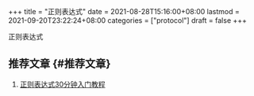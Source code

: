 +++
title = "正则表达式"
date = 2021-08-28T15:16:00+08:00
lastmod = 2021-09-20T23:22:24+08:00
categories = ["protocol"]
draft = false
+++

正则表达式

<!--more-->


## 推荐文章 {#推荐文章}

1.  [正则表达式30分钟入门教程](http://help.locoy.com/Document/Learn%5FRegex%5FFor%5F30%5FMinutes.htm)